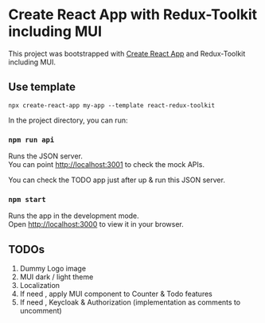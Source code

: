 # Create React App with Redux-Toolkit including MUI

This project was bootstrapped with [Create React App](https://github.com/facebook/create-react-app) and Redux-Toolkit including MUI.
## Use template
```
npx create-react-app my-app --template react-redux-toolkit
```
In the project directory, you can run:

### `npm run api`

Runs the JSON server.\
You can point [http://localhost:3001](http://localhost:3001) to check the mock APIs.

You can check the TODO app just after up & run this JSON server.

### `npm start`

Runs the app in the development mode.\
Open [http://localhost:3000](http://localhost:3000) to view it in your browser.


## TODOs
1) Dummy Logo image
2) MUI dark / light theme
3) Localization  
4) If need , apply MUI component to Counter & Todo features
5) If need , Keycloak & Authorization (implementation as comments to uncomment)

